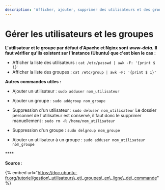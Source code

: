 ```yaml
---
description: 'Afficher, ajouter, supprimer des utilisateurs et des groupes sur Ubuntu'
---
```


# Gérer les utilisateurs et les groupes

**L'utilisateur et le groupe par défaut d'Apache et Nginx sont** _**www-data.**_ **Il faut vérifier qu'ils existent sur l'instance \(Ubuntu\) que c'est bien le cas :**

* Afficher la liste des utilisateurs : `cat /etc/passwd | awk -F: '{print $ 1}'`
* Afficher la liste des groupes : `cat /etc/group | awk -F: '{print $ 1}'`

**Autres commandes utiles :**

* Ajouter un utilisateur : `sudo adduser nom_utilisateur`
* Ajouter un groupe : `sudo addgroup nom_groupe`



* Suppression d'un utilisateur : `sudo deluser nom_utilisateur` Le dossier personnel de l'utilisateur est conservé, il faut donc le supprimer manuellement : `sudo rm -R /home/nom_utilisateur`
* Suppression d'un groupe : `sudo delgroup nom_groupe`



* Ajouter un utilisateur à un groupe : `sudo adduser nom_utilisateur nom_groupe`

\*\*\*\*

**Source :**

{% embed url="https://doc.ubuntu-fr.org/tutoriel/gestion\_utilisateurs\_et\_groupes\_en\_ligne\_de\_commande" %}



